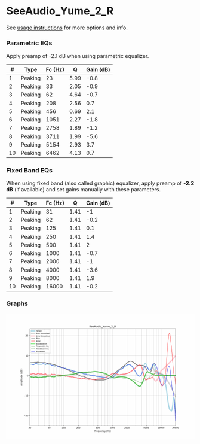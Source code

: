 # SeeAudio_Yume_2_R
See [usage instructions](https://github.com/jaakkopasanen/AutoEq#usage) for more options and info.

### Parametric EQs
Apply preamp of -2.1 dB when using parametric equalizer.

|   # | Type    |   Fc (Hz) |    Q |   Gain (dB) |
|-----|---------|-----------|------|-------------|
|   1 | Peaking |        23 | 5.99 |        -0.8 |
|   2 | Peaking |        33 | 2.05 |        -0.9 |
|   3 | Peaking |        62 | 4.64 |        -0.7 |
|   4 | Peaking |       208 | 2.56 |         0.7 |
|   5 | Peaking |       456 | 0.69 |         2.1 |
|   6 | Peaking |      1051 | 2.27 |        -1.8 |
|   7 | Peaking |      2758 | 1.89 |        -1.2 |
|   8 | Peaking |      3711 | 1.99 |        -5.6 |
|   9 | Peaking |      5154 | 2.93 |         3.7 |
|  10 | Peaking |      6462 | 4.13 |         0.7 |

### Fixed Band EQs
When using fixed band (also called graphic) equalizer, apply preamp of **-2.2 dB** (if available) and set gains manually with these parameters.

|   # | Type    |   Fc (Hz) |    Q |   Gain (dB) |
|-----|---------|-----------|------|-------------|
|   1 | Peaking |        31 | 1.41 |        -1   |
|   2 | Peaking |        62 | 1.41 |        -0.2 |
|   3 | Peaking |       125 | 1.41 |         0.1 |
|   4 | Peaking |       250 | 1.41 |         1.4 |
|   5 | Peaking |       500 | 1.41 |         2   |
|   6 | Peaking |      1000 | 1.41 |        -0.7 |
|   7 | Peaking |      2000 | 1.41 |        -1   |
|   8 | Peaking |      4000 | 1.41 |        -3.6 |
|   9 | Peaking |      8000 | 1.41 |         1.9 |
|  10 | Peaking |     16000 | 1.41 |        -0.2 |

### Graphs
![](./SeeAudio_Yume_2_R.png)
